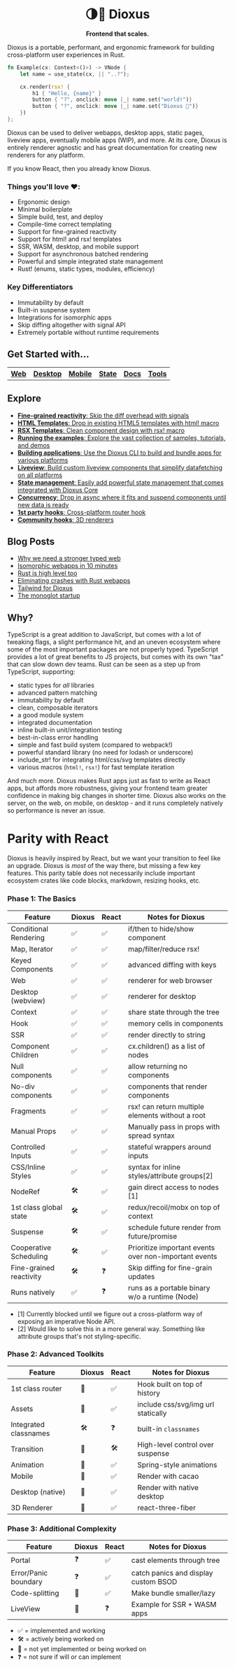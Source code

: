 <div align="center">
  <h1>🌗🚀 Dioxus</h1>
  <p>
    <strong>Frontend that scales.</strong>
  </p>
</div>

Dioxus is a portable, performant, and ergonomic framework for building cross-platform user experiences in Rust.

```rust
fn Example(cx: Context<()>) -> VNode {
    let name = use_state(cx, || "..?");

    cx.render(rsx! {
        h1 { "Hello, {name}" }
        button { "?", onclick: move |_| name.set("world!")}
        button { "?", onclick: move |_| name.set("Dioxus 🎉")}
    })
};
```

Dioxus can be used to deliver webapps, desktop apps, static pages, liveview apps, eventually mobile apps (WIP), and more. At its core, Dioxus is entirely renderer agnostic and has great documentation for creating new renderers for any platform.

If you know React, then you already know Dioxus.

### **Things you'll love ❤️:**

- Ergonomic design
- Minimal boilerplate
- Simple build, test, and deploy
- Compile-time correct templating
- Support for fine-grained reactivity
- Support for html! and rsx! templates
- SSR, WASM, desktop, and mobile support
- Support for asynchronous batched rendering
- Powerful and simple integrated state management
- Rust! (enums, static types, modules, efficiency)

### Key Differentiators

- Immutability by default
- Built-in suspense system
- Integrations for isomorphic apps
- Skip diffing altogether with signal API
- Extremely portable without runtime requirements

## Get Started with...

<table style="width:100%" align="center">
    <tr >
        <th><a href="http://github.com/jkelleyrtp/dioxus">Web</a></th>
        <th><a href="http://github.com/jkelleyrtp/dioxus">Desktop</a></th>
        <th><a href="http://github.com/jkelleyrtp/dioxus">Mobile</a></th>
        <th><a href="http://github.com/jkelleyrtp/dioxus">State</a></th>
        <th><a href="http://github.com/jkelleyrtp/dioxus">Docs</a></th>
        <th><a href="http://github.com/jkelleyrtp/dioxus">Tools</a></th>
    <tr>
</table>

## Explore

- [**Fine-grained reactivity**: Skip the diff overhead with signals ](docs/guides/00-index.md)
- [**HTML Templates**: Drop in existing HTML5 templates with html! macro](docs/guides/00-index.md)
- [**RSX Templates**: Clean component design with rsx! macro](docs/guides/00-index.md)
- [**Running the examples**: Explore the vast collection of samples, tutorials, and demos](docs/guides/00-index.md)
- [**Building applications**: Use the Dioxus CLI to build and bundle apps for various platforms](docs/guides/01-ssr.md)
- [**Liveview**: Build custom liveview components that simplify datafetching on all platforms](docs/guides/01-ssr.md)
- [**State management**: Easily add powerful state management that comes integrated with Dioxus Core](docs/guides/01-ssr.md)
- [**Concurrency**: Drop in async where it fits and suspend components until new data is ready](docs/guides/01-ssr.md)
- [**1st party hooks**: Cross-platform router hook](docs/guides/01-ssr.md)
- [**Community hooks**: 3D renderers](docs/guides/01-ssr.md)

## Blog Posts

- [Why we need a stronger typed web]()
- [Isomorphic webapps in 10 minutes]()
- [Rust is high level too]()
- [Eliminating crashes with Rust webapps]()
- [Tailwind for Dioxus]()
- [The monoglot startup]()

## Why?

TypeScript is a great addition to JavaScript, but comes with a lot of tweaking flags, a slight performance hit, and an uneven ecosystem where some of the most important packages are not properly typed. TypeScript provides a lot of great benefits to JS projects, but comes with its own "tax" that can slow down dev teams. Rust can be seen as a step up from TypeScript, supporting:

- static types for _all_ libraries
- advanced pattern matching
- immutability by default
- clean, composable iterators
- a good module system
- integrated documentation
- inline built-in unit/integration testing
- best-in-class error handling
- simple and fast build system (compared to webpack!)
- powerful standard library (no need for lodash or underscore)
- include_str! for integrating html/css/svg templates directly
- various macros (`html!`, `rsx!`) for fast template iteration

And much more. Dioxus makes Rust apps just as fast to write as React apps, but affords more robustness, giving your frontend team greater confidence in making big changes in shorter time. Dioxus also works on the server, on the web, on mobile, on desktop - and it runs completely natively so performance is never an issue.

# Parity with React

Dioxus is heavily inspired by React, but we want your transition to feel like an upgrade. Dioxus is _most_ of the way there, but missing a few key features. This parity table does not necessarily include important ecosystem crates like code blocks, markdown, resizing hooks, etc.

### Phase 1: The Basics

| Feature                 | Dioxus | React | Notes for Dioxus                                      |
| ----------------------- | ------ | ----- | ----------------------------------------------------- |
| Conditional Rendering   | ✅      | ✅     | if/then to hide/show component                        |
| Map, Iterator           | ✅      | ✅     | map/filter/reduce rsx!                                |
| Keyed Components        | ✅      | ✅     | advanced diffing with keys                            |
| Web                     | ✅      | ✅     | renderer for web browser                              |
| Desktop (webview)       | ✅      | ✅     | renderer for desktop                                  |
| Context                 | ✅      | ✅     | share state through the tree                          |
| Hook                    | ✅      | ✅     | memory cells in components                            |
| SSR                     | ✅      | ✅     | render directly to string                             |
| Component Children      | ✅      | ✅     | cx.children() as a list of nodes                      |
| Null components         | ✅      | ✅     | allow returning no components                         |
| No-div components       | ✅      | ✅     | components that render components                     |
| Fragments               | ✅      | ✅     | rsx! can return multiple elements without a root      |
| Manual Props            | ✅      | ✅     | Manually pass in props with spread syntax             |
| Controlled Inputs       | ✅      | ✅     | stateful wrappers around inputs                       |
| CSS/Inline Styles       | ✅      | ✅     | syntax for inline styles/attribute groups[2]          |
| NodeRef                 | 🛠      | ✅     | gain direct access to nodes [1]                       |
| 1st class global state  | 🛠      | ✅     | redux/recoil/mobx on top of context                   |
| Suspense                | 🛠      | ✅     | schedule future render from future/promise            |
| Cooperative Scheduling  | 🛠      | ✅     | Prioritize important events over non-important events |
| Fine-grained reactivity | 🛠      | ❓     | Skip diffing for fine-grain updates                   |
| Runs natively           | ✅      | ❓     | runs as a portable binary w/o a runtime (Node)        |

- [1] Currently blocked until we figure out a cross-platform way of exposing an imperative Node API.
- [2] Would like to solve this in a more general way. Something like attribute groups that's not styling-specific.

### Phase 2: Advanced Toolkits

| Feature               | Dioxus | React | Notes for Dioxus                   |
| --------------------- | ------ | ----- | ---------------------------------- |
| 1st class router      | 👀      | ✅     | Hook built on top of history       |
| Assets                | 👀      | ✅     | include css/svg/img url statically |
| Integrated classnames | 🛠      | ❓     | built-in `classnames`              |
| Transition            | 👀      | 🛠     | High-level control over suspense   |
| Animation             | 👀      | ✅     | Spring-style animations            |
| Mobile                | 👀      | ✅     | Render with cacao                  |
| Desktop (native)      | 👀      | ✅     | Render with native desktop         |
| 3D Renderer           | 👀      | ✅     | react-three-fiber                  |

### Phase 3: Additional Complexity

| Feature              | Dioxus | React | Notes for Dioxus                     |
| -------------------- | ------ | ----- | ------------------------------------ |
| Portal               | ❓      | ✅     | cast elements through tree           |
| Error/Panic boundary | ❓      | ✅     | catch panics and display custom BSOD |
| Code-splitting       | 👀      | ✅     | Make bundle smaller/lazy             |
| LiveView             | 👀      | ❓     | Example for SSR + WASM apps          |

- ✅ = implemented and working
- 🛠 = actively being worked on
- 👀 = not yet implemented or being worked on
- ❓ = not sure if will or can implement
